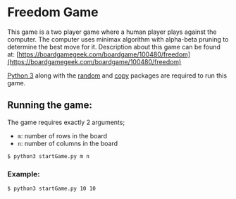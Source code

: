 # Freedom Game

This game is a two player game where a human player plays against the computer. The computer uses minimax algorithm with alpha-beta pruning to determine the best move for it. Description about this game can be found at: [https://boardgamegeek.com/boardgame/100480/freedom](https://boardgamegeek.com/boardgame/100480/freedom)

[Python 3](https://www.python.org/downloads/) along with the [random](https://docs.python.org/3/library/random.html) and [copy](https://docs.python.org/3/library/copy.html) packages are required to run this game.

## Running the game:
The game requires exactly 2 arguments;

- `m`: number of rows in the board
- `n`: number of columns in the board

```shell
$ python3 startGame.py m n 
```
### Example:
```shell
$ python3 startGame.py 10 10
```